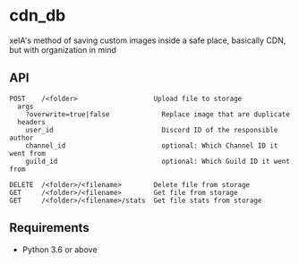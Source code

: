 # cdn_db
xelA's method of saving custom images inside a safe place, basically CDN, but with organization in mind

## API
```
POST    /<folder>                   Upload file to storage
  args
    ?overwrite=true|false             Replace image that are duplicate
  headers
    user_id                           Discord ID of the responsible author
    channel_id                        optional: Which Channel ID it went from
    guild_id                          optional: Which Guild ID it went from

DELETE  /<folder>/<filename>        Delete file from storage
GET     /<folder>/<filename>        Get file from storage
GET     /<folder>/<filename>/stats  Get file stats from storage
```

## Requirements
- Python 3.6 or above

